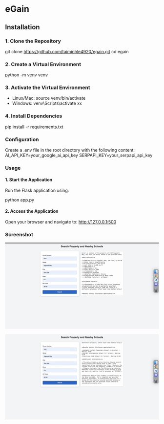 # eGain 

## Installation

### 1. Clone the Repository

git clone https://github.com/taiminhle4920/egain.git
cd egain

### 2. Create a Virtual Environment
python -m venv venv

### 3. Activate the Virtual Environment
*   Linux/Mac: source venv/bin/activate
*   Windows: venv\Scripts\activate
xx
### 4. Install Dependencies
pip install -r requirements.txt

### Configuration
Create a .env file in the root directory with the following content:
AI_API_KEY=your_google_ai_api_key
SERPAPI_KEY=your_serpapi_api_key


### Usage
#### 1. Start the Application
Run the Flask application using:

python app.py

#### 2. Access the Application
Open your browser and navigate to:
http://127.0.0.1:500

### Screenshot

![Search Results](screenshot/sc1.jpg)

![Search Results](screenshot/sc2.jpg)